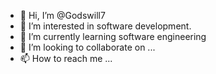 - 👋 Hi, I’m @Godswill7
- 👀 I’m interested in software development.
- 🌱 I’m currently learning software engineering
- 💞️ I’m looking to collaborate on ...
- 📫 How to reach me ...

<!---
Godswill7/Godswill7 is a ✨ special ✨ repository because its `README.md` (this file) appears on your GitHub profile.
You can click the Preview link to take a look at your changes.
--->
